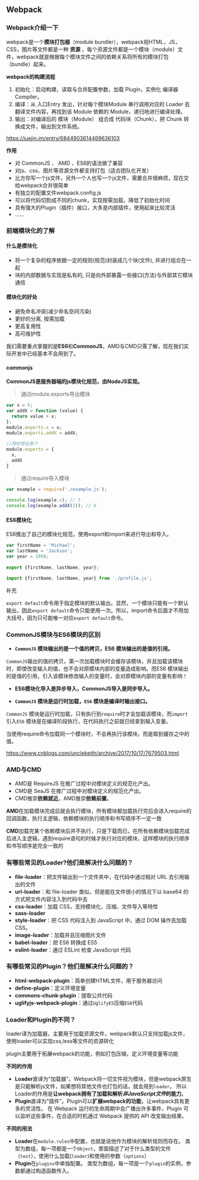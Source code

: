 ## Webpack



### Webpack介绍一下

webpack是一个**模块打包器**（module bundler），webpack视HTML，JS，CSS，图片等文件都是一种 **资源** ，每个资源文件都是一个模块（module）文件，webpack就是根据每个模块文件之间的依赖关系将所有的模块打包（bundle）起来。

**webpack的构建流程**

1. 初始化：启动构建，读取与合并配置参数，加载 Plugin，实例化 编译器Compiler。
2. 编译：从 入口Entry 发出，针对每个模块Module 串行调用对应的 Loader 去翻译文件内容，再找到该 Module 依赖的 Module，递归地进行编译处理。
3. 输出：对编译后的 模块（Module） 组合成 代码块（Chunk），把 Chunk 转换成文件，输出到文件系统。



https://juejin.im/entry/6844903614469636103



**作用**

- 对 CommonJS 、 AMD 、ES6的语法做了兼容
- 对js、css、图片等资源文件都支持打包（适合团队化开发）
- 比方你写一个js文件，另外一个人也写一个js文件，需要合并很麻烦，现在交给webpack合并很简单
- 有独立的配置文件webpack.config.js
- 可以将代码切割成不同的chunk，实现按需加载，降低了初始化时间
- 具有强大的Plugin（插件）接口，大多是内部插件，使用起来比较灵活
- ……







### 前端模块化的了解

#### 什么是模块化

- 将一个复杂的程序依据一定的规则(规范)封装成几个块(文件), 并进行组合在一起
- 块的内部数据与实现是私有的, 只是向外部暴露一些接口(方法)与外部其它模块通信

#### 模块化的好处

- 避免命名冲突(减少命名空间污染)
- 更好的分离, 按需加载
- 更高复用性
- 高可维护性



我们需要重点掌握的是**ES6**和**CommonJS**，AMD与CMD只需了解，现在我们实际开发中已经基本不会用到了。

#### commonjs

**CommonJS是服务器端的js模块化规范，由NodeJS实现。**

> 通过module.exports导出模块

```js
var x = 5;
var addX = function (value) {
  return value + x;
};
module.exports.x = x;
module.exports.addX = addX;
 
//同时导出多个
module.exports = {
  x,
  addX
}
```

> 通过require导入模块

```js
var example = require('./example.js');
 
console.log(example.x); // 5
console.log(example.addX(1)); // 6
```



#### **ES6模块化**

ES6推出了自己的模块化规范，使用export和import来进行导出和导入。

```js
var firstName = 'Michael';
var lastName = 'Jackson';
var year = 1958;
 
export {firstName, lastName, year};
```

```js
import {firstName, lastName, year} from './profile.js';
```
补充

`export default`命令用于指定模块的默认输出。显然，一个模块只能有一个默认输出，因此`export default`命令只能使用一次。所以，import命令后面才不用加大括号，因为只可能唯一对应`export default`命令。







### CommonJS模块与ES6模块的区别

- **`CommonJS` 模块输出的是一个值的拷贝，ES6 模块输出的是值的引用。**

`CommonJS`输出的值的拷贝，第一次加载模块时会缓存该模块，并且加载该模块时，即使改变输入的值，也不会对原模块内部的变量造成影响。而ES6 模块输出的是值的引用，引入该模块修改输入的变量时，会对原模块内部的变量有影响！

* **ES6模块化导入是异步导入，CommonJS导入是同步导入。**

- **`CommonJS` 模块是运行时加载，`ES6` 模块是编译时输出接口。**

`CommonJS` 模块是运行时加载，只有执行到`require`时才会加载该模块，而`import`引入`ES6` 模块是在编译阶段执行，在代码执行之前就已经拿到输入变量。

当使用require命令加载同一个模块时，不会再执行该模块，而是取到缓存之中的值。

https://www.cnblogs.com/unclekeith/archive/2017/10/17/7679503.html


### AMD与CMD

- AMD是 RequireJS 在推广过程中对模块定义的规范化产出。
- CMD是 SeaJS 在推广过程中对模块定义的规范化产出。
- CMD推崇**依赖就近**，AMD推崇**依赖前置**。

**AMD**在加载模块完成后就会执行模块，所有模块都加载执行完后会进入require的回调函数，执行主逻辑，依赖模块的执行顺序和书写顺序不一定一致

**CMD**加载完某个依赖模块后并不执行，只是下载而已，在所有依赖模块加载完成后进入主逻辑，遇到require语句的时候才执行对应的模块，这样模块的执行顺序和书写顺序是完全一致的




### 有哪些常见的Loader?他们是解决什么问题的？

* **file-loader**：把文件输出到一个文件夹中，在代码中通过相对 URL 去引用输出的文件
* **url-loader**：和 file-loader 类似，但是能在文件很小的情况下以 base64 的方式把文件内容注入到代码中去
* **css-loader**：加载 CSS，支持模块化、压缩、文件导入等特性
* **sass-loader**
* **style-loader**：把 CSS 代码注入到 JavaScript 中，通过 DOM 操作去加载 CSS。
* **image-loader**：加载并且压缩图片文件
* **babel-loader**：把 ES6 转换成 ES5
* **eslint-loader**：通过 ESLint 检查 JavaScript 代码





### 有哪些常见的Plugin？他们是解决什么问题的？

* **html-webpack-plugin**：简单创建HTML文件，用于服务器访问
* **define-plugin**：定义环境变量
* **commons-chunk-plugin**：提取公共代码
* **uglifyjs-webpack-plugin**：通过`UglifyES`压缩`ES6`代码





### Loader和Plugin的不同？

loader译为加载器，主要用于加载资源文件，webpack默认只支持加载js文件，使用loader可以实现css,less等文件的资源转化 

plugin主要用于拓展webpack的功能，例如打包压缩，定义环境变量等功能




**不同的作用**

- **Loader**直译为"加载器"。Webpack将一切文件视为模块，但是webpack原生是只能解析js文件，如果想将其他文件也打包的话，就会用到`loader`。 所以Loader的作用是**让webpack拥有了加载和解析*非JavaScript文件*的能力**。
- **Plugin**直译为"插件"。Plugin可以**扩展webpack的功能**，让webpack具有更多的灵活性。 在 Webpack 运行的生命周期中会广播出许多事件，Plugin 可以监听这些事件，在合适的时机通过 Webpack 提供的 API 改变输出结果。

**不同的用法**

- **Loader**在`module.rules`中配置，也就是说他作为模块的解析规则而存在。 类型为数组，每一项都是一个`Object`，里面描述了对于什么类型的文件（`test`），使用什么加载(`loader`)和使用的参数（`options`）
- **Plugin**在`plugins`中单独配置。 类型为数组，每一项是一个`plugin`的实例，参数都通过构造函数传入。





